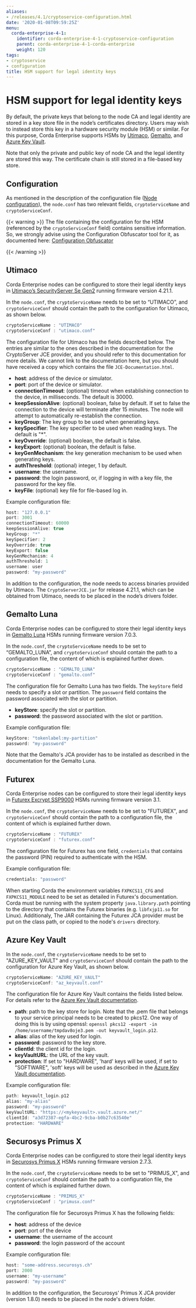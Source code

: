```yaml
---
aliases:
- /releases/4.1/cryptoservice-configuration.html
date: '2020-01-08T09:59:25Z'
menu:
  corda-enterprise-4-1:
    identifier: corda-enterprise-4-1-cryptoservice-configuration
    parent: corda-enterprise-4-1-corda-enterprise
    weight: 120
tags:
- cryptoservice
- configuration
title: HSM support for legal identity keys
---
```



# HSM support for legal identity keys

By default, the private keys that belong to the node CA and legal identity are stored in a key store file in the node’s certificates directory. Users may wish to instead store this key in a hardware security module (HSM) or similar. For this purpose, Corda Enterprise supports HSMs by [Utimaco](https://hsm.utimaco.com), [Gemalto](https://www.gemalto.com), and [Azure Key Vault](https://azure.microsoft.com/en-gb/services/key-vault).

Note that only the private and public key of node CA and the legal identity are stored this way. The certificate chain is still stored in a file-based key store.



## Configuration

As mentioned in the description of the configuration file ([Node configuration](corda-configuration-file.md)), the `node.conf` has two relevant fields, `cryptoServiceName` and `cryptoServiceConf`.


{{< warning >}}
The file containing the configuration for the HSM (referenced by the `cryptoServiceConf` field) contains sensitive information. So, we strongly advise using the Configuration Obfuscator tool for it, as documented here: [Configuration Obfuscator](tools-config-obfuscator.md)

{{< /warning >}}



## Utimaco

Corda Enterprise nodes can be configured to store their legal identity keys in [Utimaco’s SecurityServer Se Gen2](https://hsm.utimaco.com/products-hardware-security-modules/general-purpose-hsm/securityserver-se-gen2/) running firmware version 4.21.1.

In the `node.conf`, the `cryptoServiceName` needs to be set to “UTIMACO”, and `cryptoServiceConf` should contain the path to the configuration for Utimaco, as shown below.

```kotlin
cryptoServiceName : "UTIMACO"
cryptoServiceConf : "utimaco.conf"
```

The configuration file for Utimaco has the fields described below. The entries are similar to the ones described in the documentation for the CryptoServer JCE provider, and you should refer to this documentation for more details. We cannot link to the documentation here, but you should have received a copy which contains the file ``JCE-Documentation.html``.


* **host**: address of the device or simulator.
* **port**: port of the device or simulator.
* **connectionTimeout**: (optional) timeout when establishing connection to the device, in milliseconds. The default is 30000.
* **keepSessionAlive**: (optional) boolean, false by default. If set to false the connection to the device will terminate after 15 minutes. The node will attempt to automatically re-establish the connection.
* **keyGroup**: The key group to be used when generating keys.
* **keySpecifier**: The key specifier to be used when reading keys. The default is "*".
* **keyOverride**: (optional) boolean, the default is false.
* **keyExport**: (optional) boolean, the default is false.
* **keyGenMechanism**: the key generation mechanism to be used when generating keys.
* **authThreshold**: (optional) integer, 1 by default.
* **username**: the username.
* **password**: the login password, or, if logging in with a key file, the password for the key file.
* **keyFile**: (optional) key file for file-based log in.

Example configuration file:

```kotlin
host: "127.0.0.1"
port: 3001
connectionTimeout: 60000
keepSessionAlive: true
keyGroup: "*"
keySpecifier: 2
keyOverride: true
keyExport: false
keyGenMechanism: 4
authThreshold: 1
username: user
password: "my-password"
```

In addition to the configuration, the node needs to access binaries provided by Utimaco. The `CryptoServerJCE.jar` for release 4.21.1, which can be obtained from Utimaco, needs to be placed in the node’s drivers folder.


## Gemalto Luna

Corda Enterprise nodes can be configured to store their legal identity keys in [Gemalto Luna](https://safenet.gemalto.com/data-encryption/hardware-security-modules-hsms/safenet-network-hsm) HSMs running firmware version 7.0.3.

In the `node.conf`, the `cryptoServiceName` needs to be set to “GEMALTO_LUNA”, and `cryptoServiceConf` should contain the path to a configuration file, the content of which is explained further down.

```kotlin
cryptoServiceName : "GEMALTO_LUNA"
cryptoServiceConf : "gemalto.conf"
```

The configuration file for Gemalto Luna has two fields. The `keyStore` field needs to specify a slot or partition. The `password` field contains the password associated with the slot or partition.



* **keyStore**: specify the slot or partition.
* **password**: the password associated with the slot or partition.

Example configuration file:

```kotlin
keyStore: "tokenlabel:my-partition"
password: "my-password"
```

Note that the Gemalto's JCA provider has to be installed as described in the documentation for the Gemalto Luna.


## Futurex

Corda Enterprise nodes can be configured to store their legal identity keys in [Futurex Excrypt SSP9000](https://www.futurex.com/products/excrypt-ssp9000) HSMs running firmware version 3.1.

In the `node.conf`, the `cryptoServiceName` needs to be set to "FUTUREX", and `cryptoServiceConf` should contain the path to a configuration file, the content of which is explained further down.

```kotlin
cryptoServiceName : "FUTUREX"
cryptoServiceConf : "futurex.conf"
```

The configuration file for Futurex has one field, `credentials` that contains the password (PIN) required to authenticate with the HSM.

Example configuration file:

```kotlin
credentials: "password"
```

When starting Corda the environment variables `FXPKCS11_CFG` and `FXPKCS11_MODULE` need to be set as detailed in Futurex's documentation.
Corda must be running with the system property `java.library.path` pointing to the directory that contains the Futurex binaries (e.g. `libfxjp11.so` for Linux).
Additionaly, The JAR containing the Futurex JCA provider must be put on the class path, or copied to the node's `drivers` directory.


## Azure Key Vault

In the `node.conf`, the `cryptoServiceName` needs to be set to "AZURE_KEY_VAULT" and `cryptoServiceConf` should contain the path to the configuration for Azure Key Vault, as shown below.

```kotlin
cryptoServiceName: "AZURE_KEY_VAULT"
cryptoServiceConf: "az_keyvault.conf"
```

The configuration file for Azure Key Vault contains the fields listed below. For details refer to the [Azure Key Vault documentation](https://docs.microsoft.com/en-gb/azure/key-vault).

* **path**: path to the key store for login. Note that the .pem file that belongs to your service principal needs to be created to pkcs12. One way of doing this is by using openssl: ``openssl pkcs12 -export -in /home/username/tmpdav8oje3.pem -out keyvault_login.p12``.
* **alias**: alias of the key used for login.
* **password**: password to the key store.
* **clientId**: the client id for the login.
* **keyVaultURL**: the URL of the key vault.
* **protection**: If set to "HARDWARE", 'hard' keys will be used, if set to "SOFTWARE", 'soft' keys will be used as described in the [Azure Key Vault documentation](https://docs.microsoft.com/en-gb/azure/key-vault/about-keys-secrets-and-certificates#key-vault-keys).

Example configuration file:

```kotlin
path: keyvault_login.p12
alias: "my-alias"
password: "my-password"
keyVaultURL: "https://<mykeyvault>.vault.azure.net/"
clientId: "a3d72387-egfa-4bc2-9cba-b0b27c63540e"
protection: "HARDWARE"
```

## Securosys Primus X


Corda Enterprise nodes can be configured to store their legal identity keys in [Securosys Primus X](https://www.securosys.ch/product/high-availability-high-performance-hardware-security-module) HSMs running firmware version 2.7.3.

In the `node.conf`, the `cryptoServiceName` needs to be set to "PRIMUS_X", and `cryptoServiceConf` should contain the path to a configuration file, the content of which is explained further down.

```kotlin
cryptoServiceName : "PRIMUS_X"
cryptoServiceConf : "primusx.conf"
```
The configuration file for Securosys Primus X has the following fields:

* **host**: address of the device
* **port**: port of the device
* **username**: the username of the account
* **password**: the login password of the account

Example configuration file:

```kotlin
host: "some-address.securosys.ch"
port: 2000
username: "my-username"
password: "my-password"
```

In addition to the configuration, the Securosys' Primus X JCA provider (version 1.8.0) needs to be placed in the node's drivers folder.
